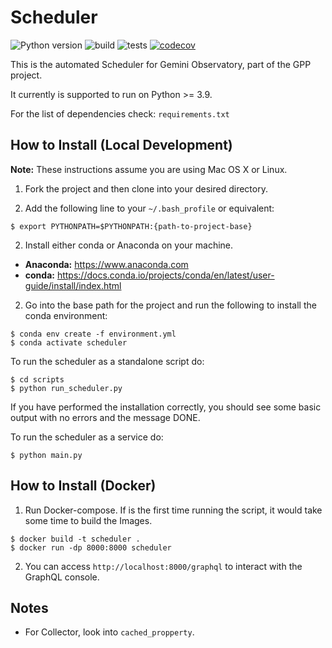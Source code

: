 # Scheduler

![Python version](https://img.shields.io/badge/python-3.10-blue.svg)
![build](https://github.com/gemini-hlsw/Scheduler/actions/workflows/deploy.yml/badge.svg)
![tests](https://github.com/gemini-hlsw/Scheduler/actions/workflows/pytest.yml/badge.svg)
[![codecov](https://codecov.io/gh/gemini-hlsw/scheduler/branch/main/graph/badge.svg?token=15CBFMK3KP)](https://codecov.io/gh/gemini-hlsw/scheduler)

This is the automated Scheduler for Gemini Observatory, part of the GPP project.

It currently is supported to run on Python >= 3.9.

For the list of dependencies check: `requirements.txt`

## How to Install (Local Development)

**Note:** These instructions assume you are using Mac OS X or Linux.

1. Fork the project and then clone into your desired directory.

2. Add the following line to your `~/.bash_profile` or equivalent:
```shell
$ export PYTHONPATH=$PYTHONPATH:{path-to-project-base}
```

2. Install either conda or Anaconda on your machine.
* **Anaconda:** https://www.anaconda.com
* **conda:** https://docs.conda.io/projects/conda/en/latest/user-guide/install/index.html

2. Go into the base path for the project and run the following to install the conda environment:
```shell
$ conda env create -f environment.yml
$ conda activate scheduler
```

To run the scheduler as a standalone script do:
```shell
$ cd scripts
$ python run_scheduler.py
```

If you have performed the installation correctly, you should see some basic
output with no errors and the message DONE.

To run the scheduler as a service do:
```shell
$ python main.py
```


## How to Install (Docker)

1. Run Docker-compose. If is the first time running the script, it would take some time to
build the Images.  
```shell
$ docker build -t scheduler .  
$ docker run -dp 8000:8000 scheduler
```

2. You can access `http://localhost:8000/graphql` to interact with the GraphQL console. 


## Notes
* For Collector, look into `cached_propperty`.
